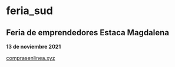 # feria_sud

## Feria de emprendedores Estaca Magdalena
**13 de noviembre 2021**

[comprasenlinea.xyz](https://comprasenlinea.xyz)
